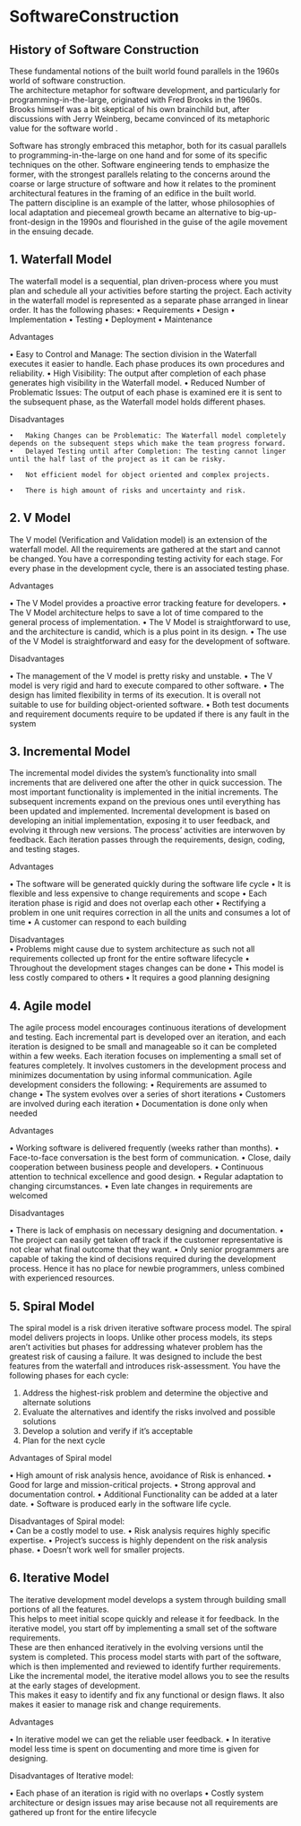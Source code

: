 # SoftwareConstruction


## History of Software Construction <br>

These fundamental notions of the built world found parallels in the 1960s world of software construction. <br>The architecture metaphor for software development, and particularly for programming-in-the-large, originated with Fred Brooks in the 1960s. <br> Brooks himself was a bit skeptical of his own brainchild but, after discussions with Jerry Weinberg, became convinced of its metaphoric value for the software world .

Software has strongly embraced this metaphor, both for its casual parallels to programming-in-the-large on one hand and for some of its specific techniques on the other. Software engineering tends to emphasize the former, with the strongest parallels relating to the concerns around the coarse or large structure of software and how it relates to the prominent architectural features in the framing of an edifice in the built world.<br> The pattern discipline  is an example of the latter, whose philosophies of local adaptation and piecemeal growth became an alternative to big-up-front-design in the 1990s and flourished in the guise of the agile movement in the ensuing decade.



## 1. Waterfall Model <br>
The waterfall model is a sequential, plan driven-process where you must plan and schedule all your activities before starting the project. Each activity in the waterfall model is represented as a separate phase arranged in linear order.
It has the following phases:
    •	Requirements
    •	Design
    •	Implementation
    •	Testing
    •	Deployment
    •	Maintenance
    
  Advantages <br>
  
  •	Easy to Control and Manage: The section division in the Waterfall executes it easier to handle. Each phase produces its own procedures and reliability.
  •	High Visibility: The output after completion of each phase generates high visibility in the Waterfall model.
  •	Reduced Number of Problematic Issues: The output of each phase is examined ere it is sent to the subsequent phase, as the Waterfall model holds different phases.

  Disadvantages <br>

    •	Making Changes can be Problematic: The Waterfall model completely depends on the subsequent steps which make the team progress forward.
    •	Delayed Testing until after Completion: The testing cannot linger until the half last of the project as it can be risky.

    •	Not efficient model for object oriented and complex projects.

    •	There is high amount of risks and uncertainty and risk.

  
  

## 2. V Model <br>
The V model (Verification and Validation model) is an extension of the waterfall model. All the requirements are gathered at the start and cannot be changed. You have a corresponding testing activity for each stage. For every phase in the development cycle, there is an associated testing phase.

  Advantages  <br>
  
  •	The V Model provides a proactive error tracking feature for developers.
    •	The V Model architecture helps to save a lot of time compared to the general              process of implementation.
    •	The V Model is straightforward to use, and the architecture is candid, which is a       plus point in its design.
    •	The use of the V Model is straightforward and easy for the development of                 software.

  Disadvantages  <br>
  
  •	The management of the V model is pretty risky and unstable.
  •	The V model is very rigid and hard to execute compared to other software.
  •	The design has limited flexibility in terms of its execution.  It is overall not          suitable to use for building object-oriented software.
  •	Both test documents and requirement documents require to be updated if there is any     fault in the system

## 3. Incremental Model <br>
The incremental model divides the system’s functionality into small increments that are delivered one after the other in quick succession. The most important functionality is implemented in the initial increments.
The subsequent increments expand on the previous ones until everything has been updated and implemented.
Incremental development is based on developing an initial implementation, exposing it to user feedback, and evolving it through new versions. The process’ activities are interwoven by feedback. Each iteration passes through the requirements, design, coding, and testing stages.


Advantages  <br>

  •	The software will be generated quickly during the software life cycle
  •	It is flexible and less expensive to change requirements and scope
  •	Each iteration phase is rigid and does not overlap each other
  •	Rectifying a problem in one unit requires correction in all the units and consumes a     lot of time
  •	A customer can respond to each building

Disadvantages  <br>
    •	Problems might cause due to system architecture as such not all requirements              collected up front for the entire software lifecycle
    •	Throughout the development stages changes can be done
    •	This model is less costly compared to others
    •	It requires a good planning designing


## 4. Agile model <br>

The agile process model encourages continuous iterations of development and testing. Each incremental part is developed over an iteration, and each iteration is designed to be small and manageable so it can be completed within a few weeks.
Each iteration focuses on implementing a small set of features completely. It involves customers in the development process and minimizes documentation by using informal communication.
Agile development considers the following:
  •	Requirements are assumed to change
  •	The system evolves over a series of short iterations
  •	Customers are involved during each iteration
  •	Documentation is done only when needed
  
 Advantages <br>
 
•	Working software is delivered frequently (weeks rather than months).
•	Face-to-face conversation is the best form of communication.
•	Close, daily cooperation between business people and developers.
•	Continuous attention to technical excellence and good design.
•	Regular adaptation to changing circumstances.
•	Even late changes in requirements are welcomed

Disadvantages <br>

  •	There is lack of emphasis on necessary designing and documentation.
•	The project can easily get taken off track if the customer representative is not clear what final outcome that they want.
•	Only senior programmers are capable of taking the kind of decisions required during the development process. Hence it has no place for newbie programmers, unless combined with experienced resources.

  

## 5. Spiral Model <br>

The spiral model is a risk driven iterative software process model. The spiral model delivers projects in loops. Unlike other process models, its steps aren’t activities but phases for addressing whatever problem has the greatest risk of causing a failure.
It was designed to include the best features from the waterfall and introduces risk-assessment.
You have the following phases for each cycle:
  1.	Address the highest-risk problem and determine the objective and alternate solutions
  2.	Evaluate the alternatives and identify the risks involved and possible solutions
  3.	Develop a solution and verify if it’s acceptable
  4.	Plan for the next cycle

Advantages of Spiral model <br>
  
  •	High amount of risk analysis hence, avoidance of Risk is enhanced.
  •	Good for large and mission-critical projects.
  •	Strong approval and documentation control.
  •	Additional Functionality can be added at a later date.
  •	Software is produced early in the software life cycle.
  
  Disadvantages of Spiral model:  <br>
    •	Can be a costly model to use.
    •	Risk analysis requires highly specific expertise.
    •	Project’s success is highly dependent on the risk analysis phase.
    •	Doesn’t work well for smaller projects.

## 6. Iterative Model <br>
The iterative development model develops a system through building small portions of all the features.<br> This helps to meet initial scope quickly and release it for feedback.
In the iterative model, you start off by implementing a small set of the software requirements. <br> These are then enhanced iteratively in the evolving versions until the system is completed. This process model starts with part of the software, which is then implemented and reviewed to identify further requirements.
Like the incremental model, the iterative model allows you to see the results at the early stages of development.<br>  This makes it easy to identify and fix any functional or design flaws. It also makes it easier to manage risk and change requirements.


Advantages  <br>

  •	In iterative model we can get the reliable user feedback.
  •	In iterative model less time is spent on documenting and more time is given for designing.

Disadvantages of Iterative model:  <br>

  •	Each phase of an iteration is rigid with no overlaps
  •	Costly system architecture or design issues may arise because not all requirements are gathered up front for the entire lifecycle






